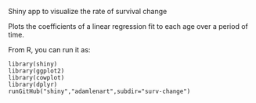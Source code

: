 Shiny app to visualize the rate of survival change

Plots the coefficients of a linear regression fit to each age over a period of time.

From R, you can run it as:
```
library(shiny)
library(ggplot2)
library(cowplot)
library(dplyr)
runGitHub("shiny","adamlenart",subdir="surv-change")
```
